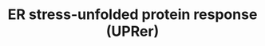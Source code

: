 ---
annotations:
- id: PW:0000379
  parent: regulatory pathway
  type: Pathway Ontology
  value: endoplasmic reticulum stress  - the unfolded protein response pathway
authors:
- Kyook
- MaintBot
- Cgrove
- AlexanderPico
- Eweitz
- RaatsS
- Egonw
communities:
- WormBase_Approved
description: Correctly folding proteins is a severely complicated process that fails
  at times, despite the controlled environment of the ER and numerous molecular helpers.
  Under normal conditions, these misfolded proteins are degraded through the ER-associated
  degradation (ERAD) mechanism. However, various physiological or environmental stressors
  can inhibit or overwhelm these normal mechanisms resulting in an increase in the
  amount of misfolded proteins, which trigger the Unfolded Protein Response (UPR).
  Organisms have evolved the UPR to handle this ER stress and suppress the toxicity
  of accumulated misfolded proteins (proteotoxicity). In mammals the UPR attenuates
  protein synthesis through PERK/PEK1 and increases transcription of folding and ERAD
  components through activation of potent transcription factors through IRE1 splicing
  of XBP1 mRNA and ER-stress cleavage of ATF-6. These events ultimately augment folding
  and enhance degradation capacity of the organelle. In C. elegans, the UPR also activates
  transcriptional regulators that reduce protein synthesis and increase the number
  of components necessary to deal with misfolded proteins.
last-edited: 2021-05-27
organisms:
- Caenorhabditis elegans
redirect_from:
- /index.php/Pathway:WP2578
- /instance/WP2578
- /instance/WP2578_r123105
revision: r123105
schema-jsonld:
- '@context': https://schema.org/
  '@id': https://wikipathways.github.io/pathways/WP2578.html
  '@type': Dataset
  creator:
    '@type': Organization
    name: WikiPathways
  description: Correctly folding proteins is a severely complicated process that fails
    at times, despite the controlled environment of the ER and numerous molecular
    helpers. Under normal conditions, these misfolded proteins are degraded through
    the ER-associated degradation (ERAD) mechanism. However, various physiological
    or environmental stressors can inhibit or overwhelm these normal mechanisms resulting
    in an increase in the amount of misfolded proteins, which trigger the Unfolded
    Protein Response (UPR). Organisms have evolved the UPR to handle this ER stress
    and suppress the toxicity of accumulated misfolded proteins (proteotoxicity).
    In mammals the UPR attenuates protein synthesis through PERK/PEK1 and increases
    transcription of folding and ERAD components through activation of potent transcription
    factors through IRE1 splicing of XBP1 mRNA and ER-stress cleavage of ATF-6. These
    events ultimately augment folding and enhance degradation capacity of the organelle.
    In C. elegans, the UPR also activates transcriptional regulators that reduce protein
    synthesis and increase the number of components necessary to deal with misfolded
    proteins.
  keywords:
  - ABU-1
  - APY-1
  - ATF-6
  - ATF-6 bZip domain
  - CRT-1
  - HSP-3/ BiP/GRP78
  - HSP-4/ BiP/GRP78
  - HUT-1
  - IRE-1
  - PEK-1
  - S2PProtease
  - UGGT-1
  - UGGT-2
  - XBP-1
  - apy-1
  - cht-1
  - crt-1
  - eIF2alpha
  - hsp-4
  - tunicamycin
  - uggt-1
  - uggt-2
  - xbp-1 mRNA
  license: CC0
  name: ER stress-unfolded protein response (UPRer)
seo: CreativeWork
title: ER stress-unfolded protein response (UPRer)
wpid: WP2578
---